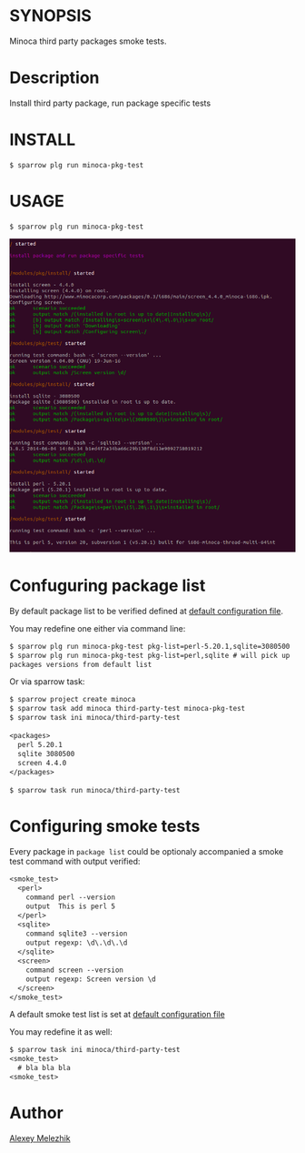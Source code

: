 # SYNOPSIS

Minoca third party packages smoke tests.

# Description

Install third party package, run package specific tests

# INSTALL

    $ sparrow plg run minoca-pkg-test

# USAGE

    $ sparrow plg run minoca-pkg-test


![minoca-pkg-test screen shot](https://raw.githubusercontent.com/melezhik/minoca-pkg-test/master/minoca-pkg-test.png)

# Confuguring package list

By default package list to be verified defined at [default configuration file](https://github.com/melezhik/minoca-pkg-test/blob/master/suite.ini).

You may redefine one either via command line:

    $ sparrow plg run minoca-pkg-test pkg-list=perl-5.20.1,sqlite=3080500
    $ sparrow plg run minoca-pkg-test pkg-list=perl,sqlite # will pick up packages versions from default list

Or via sparrow task:


    $ sparrow project create minoca
    $ sparrow task add minoca third-party-test minoca-pkg-test
    $ sparrow task ini minoca/third-party-test

    <packages>
      perl 5.20.1
      sqlite 3080500  
      screen 4.4.0
    </packages>
    
    $ sparrow task run minoca/third-party-test


# Configuring smoke tests

Every package in `package list` could be optionaly accompanied a smoke test command with output verified:


    <smoke_test>
      <perl>
        command perl --version
        output  This is perl 5
      </perl>
      <sqlite>
        command sqlite3 --version
        output regexp: \d\.\d\.\d
      </sqlite>
      <screen>
        command screen --version
        output regexp: Screen version \d
      </screen>
    </smoke_test>

A default smoke test list is set at [default configuration file](https://github.com/melezhik/minoca-pkg-test/blob/master/suite.ini)
    

You may redefine it as well:

    $ sparrow task ini minoca/third-party-test
    <smoke_test>
      # bla bla bla
    <smoke_test>

# Author

[Alexey Melezhik](mailto:melezhik@gmail.com)  


